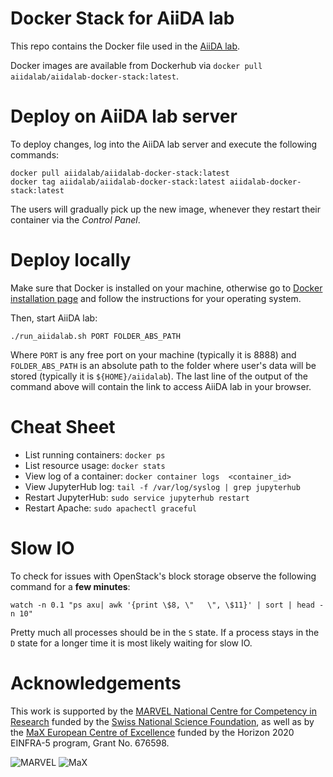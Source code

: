 # Docker Stack for AiiDA lab

This repo contains the Docker file used in the [AiiDA lab](https://www.materialscloud.org/aiidalab).

Docker images are available from Dockerhub via `docker pull aiidalab/aiidalab-docker-stack:latest`.

# Deploy on AiiDA lab server

To deploy changes, log into the AiiDA lab server and execute the following commands:
```
docker pull aiidalab/aiidalab-docker-stack:latest
docker tag aiidalab/aiidalab-docker-stack:latest aiidalab-docker-stack:latest
```
The users will gradually pick up the new image, whenever they restart their container via the _Control Panel_.

# Deploy locally

Make sure that Docker is installed on your machine, otherwise go to [Docker installation page](http://www.docker.com/install)
and follow the instructions for your operating system.

Then, start AiiDA lab:
```
./run_aiidalab.sh PORT FOLDER_ABS_PATH
```
Where `PORT` is any free port on your machine (typically it is 8888) and `FOLDER_ABS_PATH` is an absolute path to the folder where user's data will be stored
(typically it is `${HOME}/aiidalab`).
The last line of the output of the command above will contain the link to access AiiDA lab in your browser.

# Cheat Sheet

- List running containers: `docker ps`
- List resource usage: `docker stats`
- View log of a container: `docker container logs  <container_id>`
- View JupyterHub log: `tail -f /var/log/syslog | grep jupyterhub`
- Restart JupyterHub: `sudo service jupyterhub restart`
- Restart Apache: `sudo apachectl graceful`

# Slow IO

To check for issues with OpenStack's block storage observe the following command for a **few minutes**:
```
watch -n 0.1 "ps axu| awk '{print \$8, \"   \", \$11}' | sort | head -n 10"
```
Pretty much all processes should be in the `S` state. If a process stays in the `D` state for a longer time it is most likely waiting for slow IO.



# Acknowledgements

This work is supported by the [MARVEL National Centre for Competency in Research](<http://nccr-marvel.ch>)
funded by the [Swiss National Science Foundation](<http://www.snf.ch/en>), as well as by the [MaX
European Centre of Excellence](<http://www.max-centre.eu/>) funded by the Horizon 2020 EINFRA-5 program,
Grant No. 676598.

![MARVEL](miscellaneous/logos/MARVEL.png)
![MaX](miscellaneous/logos/MaX.png)
